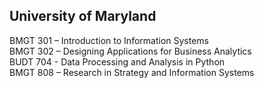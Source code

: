 ## University of Maryland

  BMGT 301 – Introduction to Information Systems  
  BMGT 302 – Designing Applications for Business Analytics  
  BUDT 704 - Data Processing and Analysis in Python  
  BMGT 808 – Research in Strategy and Information Systems
